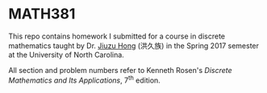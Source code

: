 # MATH381
This repo contains homework I submitted for a course in discrete mathematics taught by Dr. [Jiuzu Hong](http://hong.web.unc.edu/) (洪久族) in the Spring 2017 semester at the University of North Carolina.

All section and problem numbers refer to Kenneth Rosen's *Discrete Mathematics and Its Applications*, 7<sup>th</sup> edition.
